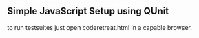 ## Simple JavaScript Setup using QUnit

to run testsuites just open coderetreat.html in a capable browser.
